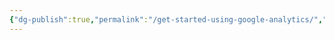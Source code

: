 ```yaml
---
{"dg-publish":true,"permalink":"/get-started-using-google-analytics/","created":"2024-03-19T17:11:05.230-05:00","updated":"2024-03-19T17:11:09.274-05:00"}
---
```


